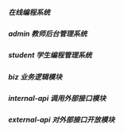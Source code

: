 ##### 在线编程系统
##### admin 教师后台管理系统
##### student 学生编程管理系统
##### biz 业务逻辑模块
##### internal-api 调用外部接口模块
##### external-api 对外部接口开放模块